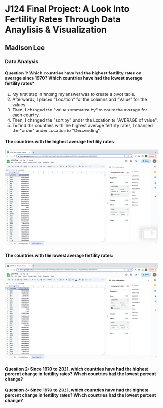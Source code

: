 # J124 Final Project: A Look Into Fertility Rates Through Data Anaylisis & Visualization 
## Madison Lee
### Data Analysis 
#### **Question 1: Which countries have had the highest fertility rates on average since 1970? Which countries have had the lowest average fertility rates?**
1. My first step in finding my answer was to create a pivot table.
2. Afterwards, I placed "Location" for the columns and "Value" for the values.
3. Then, I changed the "value summarize by" to count the average for each country.
4. Then, I changed the "sort by" under the Location to "AVERAGE of value". 
5. To find the countries with the highest average fertility rates, I changed the "order" under Location to "Descending".
#### The countries with the highest average fertility rates:
!['Screenshot','Pivot Table 1'](/1.1.png)   
#### The countries with the lowest average fertility rates:
!['Screenshot','Pivot Table 1'](/1.2.png)  
#### **Question 2: Since 1970 to 2021, which countries have had the highest percent change in fertility rates? Which countries had the lowest percent change?**
#### **Question 3: Since 1970 to 2021, which countries have had the highest percent change in fertility rates? Which countries had the lowest percent change?**
#####
